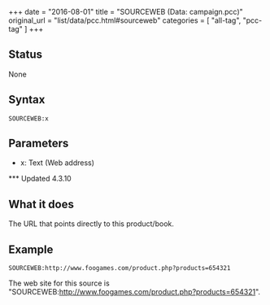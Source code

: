 +++
date = "2016-08-01"
title = "SOURCEWEB (Data: campaign.pcc)"
original_url = "list/data/pcc.html#sourceweb"
categories = [ "all-tag", "pcc-tag" ]
+++

## Status

None

## Syntax

`SOURCEWEB:x`

## Parameters

-   x: Text (Web address)



<span id="sourceweb"></span> \*\*\* Updated 4.3.10

What it does
------------

The URL that points directly to this product/book.

Example
-------

`SOURCEWEB:http://www.foogames.com/product.php?products=654321`

The web site for this source is
"SOURCEWEB:http://www.foogames.com/product.php?products=654321".

